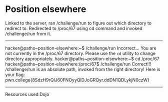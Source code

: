 # Position elsewhere
Linked to the server, ran /challenge/run to figure out which directory to redirect to. Redirected to /proc/67 using cd command and invoked /challenge/run from it.
***
hacker@paths~position-elsewhere:~$ /challenge/run
Incorrect...
You are not currently in the /proc/67 directory.
Please use the `cd` utility to change directory appropriately.
hacker@paths~position-elsewhere:~$ cd /proc/67
hacker@paths~position-elsewhere:/proc/67$ /challenge/run
Correct!!!
/challenge/run is an absolute path, invoked from the right directory!
Here is your flag:
pwn.college{8SdzH9rQlJ60FNOyyQlDJoGRQyr.ddDN1QDLykjN0czW}
***
Resources used:Dojo

